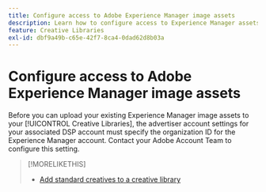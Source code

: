 ```yaml
---
title: Configure access to Adobe Experience Manager image assets
description: Learn how to configure access to Experience Manager assets in [!DNL Creative].
feature: Creative Libraries
exl-id: dbf9a49b-c65e-42f7-8ca4-0dad62d8b03a
---
```

# Configure access to Adobe Experience Manager image assets

<!-- Is this relevant only to standard creatives? If so, then move into Standard Creatives chapter instead of at the top, where it is now -->

Before you can upload your existing Experience Manager image assets to your [!UICONTROL Creative Libraries], the advertiser account settings for your associated DSP account must specify the organization ID for the Experience Manager account. Contact your Adobe Account Team to configure this setting.

>[!MORELIKETHIS]
>
>* [Add standard creatives to a creative library](creative-add-standard.md)
